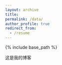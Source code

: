 ```yaml
---
layout: archive
title: 
permalink: /data/
author_profile: true
redirect_from:
  - /resume
---
```


{% include base_path %}

这是我的博客
